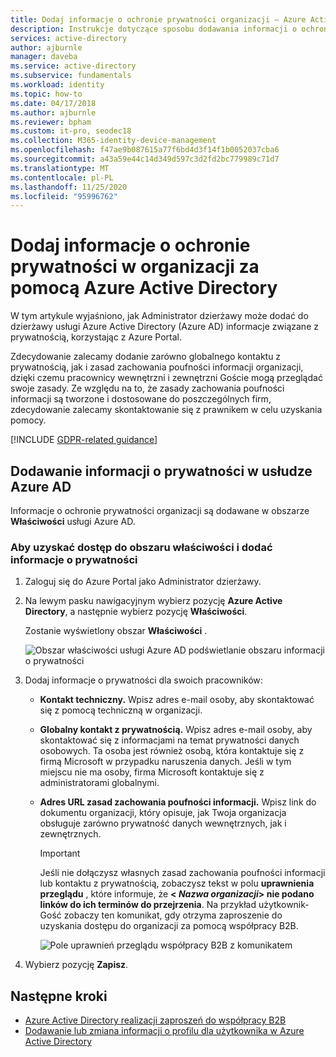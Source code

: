 ```yaml
---
title: Dodaj informacje o ochronie prywatności organizacji — Azure Active Directory | Microsoft Docs
description: Instrukcje dotyczące sposobu dodawania informacji o ochronie prywatności organizacji do obszaru właściwości Azure Active Directory.
services: active-directory
author: ajburnle
manager: daveba
ms.service: active-directory
ms.subservice: fundamentals
ms.workload: identity
ms.topic: how-to
ms.date: 04/17/2018
ms.author: ajburnle
ms.reviewer: bpham
ms.custom: it-pro, seodec18
ms.collection: M365-identity-device-management
ms.openlocfilehash: f47ae9b087615a77f6bd4d3f14f1b0052037cba6
ms.sourcegitcommit: a43a59e44c14d349d597c3d2fd2bc779989c71d7
ms.translationtype: MT
ms.contentlocale: pl-PL
ms.lasthandoff: 11/25/2020
ms.locfileid: "95996762"
---
```

# <a name="add-your-organizations-privacy-info-using-azure-active-directory"></a>Dodaj informacje o ochronie prywatności w organizacji za pomocą Azure Active Directory
W tym artykule wyjaśniono, jak Administrator dzierżawy może dodać do dzierżawy usługi Azure Active Directory (Azure AD) informacje związane z prywatnością, korzystając z Azure Portal.

Zdecydowanie zalecamy dodanie zarówno globalnego kontaktu z prywatnością, jak i zasad zachowania poufności informacji organizacji, dzięki czemu pracownicy wewnętrzni i zewnętrzni Goście mogą przeglądać swoje zasady. Ze względu na to, że zasady zachowania poufności informacji są tworzone i dostosowane do poszczególnych firm, zdecydowanie zalecamy skontaktowanie się z prawnikem w celu uzyskania pomocy.

[!INCLUDE [GDPR-related guidance](../../../includes/gdpr-dsr-and-stp-note.md)]

## <a name="add-your-privacy-info-on-azure-ad"></a>Dodawanie informacji o prywatności w usłudze Azure AD
Informacje o ochronie prywatności organizacji są dodawane w obszarze **Właściwości** usługi Azure AD.

### <a name="to-access-the-properties-area-and-add-your-privacy-information"></a>Aby uzyskać dostęp do obszaru właściwości i dodać informacje o prywatności

1. Zaloguj się do Azure Portal jako Administrator dzierżawy.

2. Na lewym pasku nawigacyjnym wybierz pozycję **Azure Active Directory**, a następnie wybierz pozycję **Właściwości**.

    Zostanie wyświetlony obszar **Właściwości** .

    ![Obszar właściwości usługi Azure AD podświetlanie obszaru informacji o prywatności](media/active-directory-properties-area/properties-area.png)

3. Dodaj informacje o prywatności dla swoich pracowników:

    - **Kontakt techniczny.** Wpisz adres e-mail osoby, aby skontaktować się z pomocą techniczną w organizacji.
    
    - **Globalny kontakt z prywatnością.** Wpisz adres e-mail osoby, aby skontaktować się z informacjami na temat prywatności danych osobowych. Ta osoba jest również osobą, która kontaktuje się z firmą Microsoft w przypadku naruszenia danych. Jeśli w tym miejscu nie ma osoby, firma Microsoft kontaktuje się z administratorami globalnymi.

    - **Adres URL zasad zachowania poufności informacji.** Wpisz link do dokumentu organizacji, który opisuje, jak Twoja organizacja obsługuje zarówno prywatność danych wewnętrznych, jak i zewnętrznych.

        >[!Important]
        >Jeśli nie dołączysz własnych zasad zachowania poufności informacji lub kontaktu z prywatnością, zobaczysz tekst w polu **uprawnienia przeglądu** , które informuje, że **< _Nazwa organizacji_> nie podano linków do ich terminów do przejrzenia**. Na przykład użytkownik-Gość zobaczy ten komunikat, gdy otrzyma zaproszenie do uzyskania dostępu do organizacji za pomocą współpracy B2B.

        ![Pole uprawnień przeglądu współpracy B2B z komunikatem](media/active-directory-properties-area/active-directory-no-privacy-statement-or-contact.png)

4. Wybierz pozycję **Zapisz**.

## <a name="next-steps"></a>Następne kroki
- [Azure Active Directory realizacji zaproszeń do współpracy B2B](../external-identities/redemption-experience.md)
- [Dodawanie lub zmiana informacji o profilu dla użytkownika w Azure Active Directory](active-directory-users-profile-azure-portal.md)